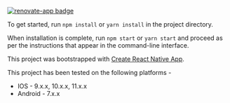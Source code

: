 [![renovate-app badge][renovate-badge]][renovate-app]

To get started, run `npm install` or `yarn install` in the project directory.

When installation is complete, run `npm start` or `yarn start` and proceed as per the instructions that appear in the command-line interface.

This project was bootstrapped with [Create React Native App](https://github.com/react-community/create-react-native-app).

This project has been tested on the following platforms -
* IOS - 9.x.x, 10.x.x, 11.x.x
* Android - 7.x.x

[renovate-badge]: https://img.shields.io/badge/renovate-app-blue.svg
[renovate-app]: https://renovateapp.com/
